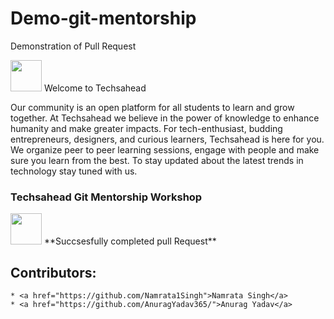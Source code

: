 # Demo-git-mentorship
Demonstration of Pull Request

<img src="https://emojis.slackmojis.com/emojis/images/1471045852/842/hi.gif?1471045852" width="50"/> Welcome to Techsahead 

Our community is an open platform for all students to learn and grow together. At Techsahead we believe in the power of knowledge to enhance humanity and make greater impacts.
For tech-enthusiast, budding entrepreneurs, designers, and curious learners, Techsahead is here for you. We organize peer to peer learning sessions, engage with people and make
sure you learn from the best. To stay updated about the latest trends in technology stay tuned with us.
### Techsahead Git Mentorship Workshop

<img src="https://emojis.slackmojis.com/emojis/images/1471045852/842/hi.gif?1471045852" width="50"/>
**Succsesfully completed pull Request**

## Contributors:
    * <a href="https://github.com/Namrata1Singh">Namrata Singh</a>
    * <a href="https://github.com/AnuragYadav365/">Anurag Yadav</a>
